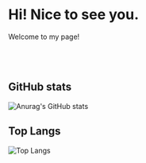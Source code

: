 <!--
**zeke-iOS/zeke-iOS** is a ✨ _special_ ✨ repository because its `README.md` (this file) appears on your GitHub profile.

Here are some ideas to get you started:

- 🔭 I’m currently working on ...
- 🌱 I’m currently learning ...
- 👯 I’m looking to collaborate on ...
- 🤔 I’m looking for help with ...
- 💬 Ask me about ...
- 📫 How to reach me: ...
- 😄 Pronouns: ...
- ⚡ Fun fact: ...
-->

# Hi! Nice to see you.
Welcome to my page!
<br>
<br>
<br>
<br>
   
## GitHub stats
![Anurag's GitHub stats](https://github-readme-stats.vercel.app/api?username=zeke-iOS&&show_icons=true&theme=radical)   

## Top Langs
![Top Langs](https://github-readme-stats.vercel.app/api/top-langs/?username=zeke-iOS)
